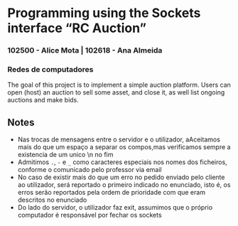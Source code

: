 # Programming using the Sockets interface “RC Auction”

### 102500 - Alice Mota | 102618 - Ana Almeida

### Redes de computadores

The goal of this project is to implement a simple auction platform. Users can open (host) an auction to sell some asset, and close it, as well list ongoing auctions and make bids.

## Notes

- Nas trocas de mensagens entre o servidor e o utilizador, aAceitamos mais do que um espaço a separar os compos,mas verificamos sempre a existencia de um unico \n no fim
- Admitimos `.`, `-` e `_` como caracteres especiais nos nomes dos ficheiros, conforme o comunicado pelo professor via email
- No caso de existir mais do que um erro no pedido enviado pelo cliente ao utilizador, será reportado o primeiro indicado no enunciado, isto é, os erros serão reportados pela ordem de prioridade com que eram descritos no enunciado
- Do lado do servidor, o utilizador faz exit, assumimos que o próprio computador é responsável por fechar os sockets
